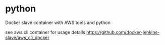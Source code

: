 # python
Docker slave container with AWS tools and python

see aws cli container for usage details
https://github.com/docker-jenkins-slave/aws_cli_docker
